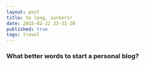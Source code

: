 ```yaml
---
layout: post
title: So long, suckers! 
date: 2015-02-22 23-31-20
published: true
tags: travel
---
```


### What better words to start a personal blog?
